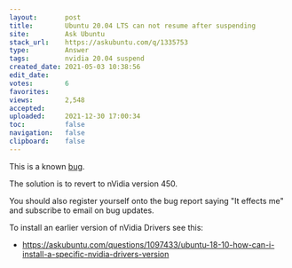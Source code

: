 ```yaml
---
layout:       post
title:        Ubuntu 20.04 LTS can not resume after suspending
site:         Ask Ubuntu
stack_url:    https://askubuntu.com/q/1335753
type:         Answer
tags:         nvidia 20.04 suspend
created_date: 2021-05-03 10:38:56
edit_date:    
votes:        6
favorites:    
views:        2,548
accepted:     
uploaded:     2021-12-30 17:00:34
toc:          false
navigation:   false
clipboard:    false
---
```


This is a known [bug][1].

The solution is to revert to nVidia version 450.

You should also register yourself onto the bug report saying "It effects me" and subscribe to email on bug updates.

To install an earlier version of nVidia Drivers see this:

- https://askubuntu.com/questions/1097433/ubuntu-18-10-how-can-i-install-a-specific-nvidia-drivers-version


  [1]: https://bugs.launchpad.net/ubuntu/+source/nvidia-graphics-drivers-460/+bug/1911055
